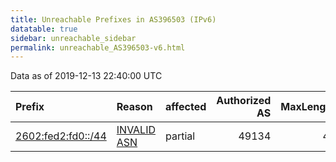 ```yaml
---
title: Unreachable Prefixes in AS396503 (IPv6)
datatable: true
sidebar: unreachable_sidebar
permalink: unreachable_AS396503-v6.html
---
```


Data as of 2019-12-13 22:40:00 UTC


<div class="datatable-begin"></div>

| Prefix                                                         | Reason                                                                                                     | affected   |   Authorized AS |   MaxLength | Anchor                           |   unreachable /48s |
|:---------------------------------------------------------------|:-----------------------------------------------------------------------------------------------------------|:-----------|----------------:|------------:|:---------------------------------|-------------------:|
| [2602:fed2:fd0::/44](https://stat.ripe.net/2602:fed2:fd0::/44) | [INVALID ASN](https://rpki-validator.ripe.net/announcement-preview?asn=AS396503&prefix=2602:fed2:fd0::/44) | partial    |           49134 |          48 | [ARIN](unreachable_ARIN-v6.html) |                 16 |

<div class="datatable-end"></div>